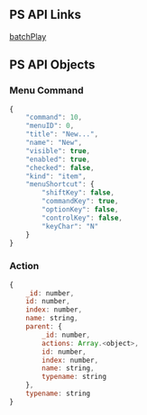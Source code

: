 ## PS API Links

[batchPlay](https://developer.adobe.com/photoshop/uxp/2022/ps_reference/media/batchplay)

## PS API Objects

### Menu Command

```javascript
{
    "command": 10,
    "menuID": 0,
    "title": "New...",
    "name": "New",
    "visible": true,
    "enabled": true,
    "checked": false,
    "kind": "item",
    "menuShortcut": {
        "shiftKey": false,
        "commandKey": true,
        "optionKey": false,
        "controlKey": false,
        "keyChar": "N"
    }
}
```

### Action

```javascript
{
    _id: number,
    id: number,
    index: number,
    name: string,
    parent: {
        _id: number,
        actions: Array.<object>,
        id: number,
        index: number,
        name: string,
        typename: string
    },
    typename: string
}
```
